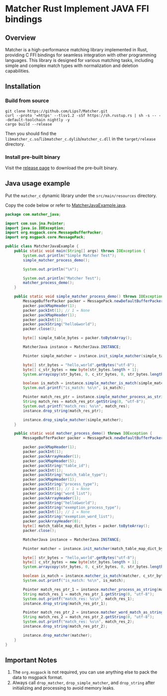 # Matcher Rust Implement JAVA FFI bindings

## Overview

Matcher is a high-performance matching library implemented in Rust, providing C FFI bindings for seamless integration with other programming languages. This library is designed for various matching tasks, including simple and complex match types with normalization and deletion capabilities.

## Installation

### Build from source

```shell
git clone https://github.com/Lips7/Matcher.git
curl --proto '=https' --tlsv1.2 -sSf https://sh.rustup.rs | sh -s -- --default-toolchain nightly -y
cargo build --release
```

Then you should find the `libmatcher_c.so`/`libmatcher_c.dylib`/`matcher_c.dll` in the `target/release` directory.

### Install pre-built binary

Visit the [release page](https://github.com/Lips7/Matcher/releases) to download the pre-built binary.

## Java usage example

Put the `matcher_c` dynamic library under the `src/main/resources` directory.

Copy the code below or refer to [MatcherJavaExample.java](./src/test/java/com/matcher_java/MatcherJavaExample.java).

```java
package com.matcher_java;

import com.sun.jna.Pointer;
import java.io.IOException;
import org.msgpack.core.MessageBufferPacker;
import org.msgpack.core.MessagePack;

public class MatcherJavaExample {
    public static void main(String[] args) throws IOException {
        System.out.println("Simple Matcher Test");
        simple_matcher_process_demo();

        System.out.println("\n");

        System.out.println("Matcher Test");
        matcher_process_demo();
    }

    public static void simple_matcher_process_demo() throws IOException {
        MessageBufferPacker packer = MessagePack.newDefaultBufferPacker();
        packer.packMapHeader(1);
        packer.packInt(1); // 1 = None
        packer.packMapHeader(1);
        packer.packInt(1);
        packer.packString("hello&world");
        packer.close();

        byte[] simple_table_bytes = packer.toByteArray();

        MatcherJava instance = MatcherJava.INSTANCE;

        Pointer simple_matcher = instance.init_simple_matcher(simple_table_bytes);

        byte[] str_bytes = "hello,world".getBytes("utf-8");
        byte[] c_str_bytes = new byte[str_bytes.length + 1];
        System.arraycopy(str_bytes, 0, c_str_bytes, 0, str_bytes.length);

        boolean is_match = instance.simple_matcher_is_match(simple_matcher, c_str_bytes);
        System.out.printf("is_match: %s\n", is_match);

        Pointer match_res_ptr = instance.simple_matcher_process_as_string(simple_matcher, c_str_bytes);
        String match_res = match_res_ptr.getString(0, "utf-8");
        System.out.printf("match_res: %s\n", match_res);
        instance.drop_string(match_res_ptr);

        instance.drop_simple_matcher(simple_matcher);
    }

    public static void matcher_process_demo() throws IOException {
        MessageBufferPacker packer = MessagePack.newDefaultBufferPacker();

        packer.packMapHeader(1);
        packer.packInt(1);
        packer.packArrayHeader(1);
        packer.packMapHeader(5);
        packer.packString("table_id");
        packer.packInt(1);
        packer.packString("match_table_type");
        packer.packMapHeader(1);
        packer.packString("process_type");
        packer.packInt(1); // 1 = None
        packer.packString("word_list");
        packer.packArrayHeader(1);
        packer.packString("hello&world");
        packer.packString("exemption_process_type");
        packer.packInt(1); // 1 = None
        packer.packString("exemption_word_list");
        packer.packArrayHeader(0);
        byte[] match_table_map_dict_bytes = packer.toByteArray();
        packer.close();

        MatcherJava instance = MatcherJava.INSTANCE;

        Pointer matcher = instance.init_matcher(match_table_map_dict_bytes);

        byte[] str_bytes = "hello,world".getBytes("utf-8");
        byte[] c_str_bytes = new byte[str_bytes.length + 1];
        System.arraycopy(str_bytes, 0, c_str_bytes, 0, str_bytes.length);

        boolean is_match = instance.matcher_is_match(matcher, c_str_bytes);
        System.out.printf("is_match: %s\n", is_match);

        Pointer match_res_ptr_1 = instance.matcher_process_as_string(matcher, c_str_bytes);
        String match_res_1 = match_res_ptr_1.getString(0, "utf-8");
        System.out.printf("match_res: %s\n", match_res_1);
        instance.drop_string(match_res_ptr_1);

        Pointer match_res_ptr_2 = instance.matcher_word_match_as_string(matcher, c_str_bytes);
        String match_res_2 = match_res_ptr_2.getString(0, "utf-8");
        System.out.printf("match_res: %s\n", match_res_2);
        instance.drop_string(match_res_ptr_2);

        instance.drop_matcher(matcher);
    }
}
```

## Important Notes

1. The `org.msgpack` is not required, you can use anything else to pack the data to msgpack format.
2. Always call `drop_matcher`, `drop_simple_matcher`, and `drop_string` after initializing and processing to avoid memory leaks.
